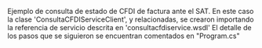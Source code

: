 Ejemplo de consulta de estado de CFDI de factura ante el SAT. En este caso la clase 'ConsultaCFDIServiceClient', y relacionadas, se crearon importando la referencia de servicio descrita en 'consultacfdiservice.wsdl'
El detalle de los pasos que se siguieron se encuentran comentados en "Program.cs"
